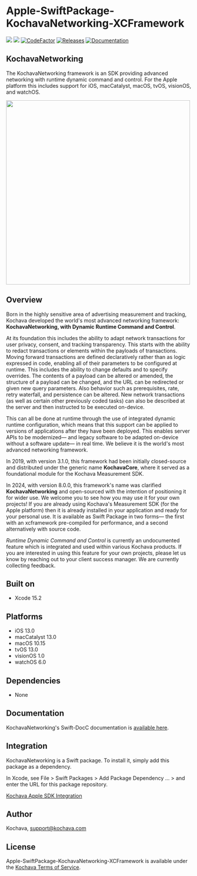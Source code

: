 # Apple-SwiftPackage-KochavaNetworking-XCFramework

[![](https://img.shields.io/endpoint?url=https%3A%2F%2Fswiftpackageindex.com%2Fapi%2Fpackages%2FKochava%2FApple-SwiftPackage-KochavaNetworking-XCFramework%2Fbadge%3Ftype%3Dplatforms)](https://swiftpackageindex.com/Kochava/Apple-SwiftPackage-KochavaNetworking-XCFramework)
[![](https://img.shields.io/endpoint?url=https%3A%2F%2Fswiftpackageindex.com%2Fapi%2Fpackages%2FKochava%2FApple-SwiftPackage-KochavaNetworking-XCFramework%2Fbadge%3Ftype%3Dswift-versions)](https://swiftpackageindex.com/Kochava/Apple-SwiftPackage-KochavaNetworking-XCFramework)
[![CodeFactor](https://www.codefactor.io/repository/github/Kochava/Apple-Swiftpackage-KochavaNetworking/badge)](https://www.codefactor.io/repository/github/Kochava/Apple-SwiftPackage-KochavaNetworking)
[![Releases](https://img.shields.io/github/v/release/kochava/Apple-SwiftPackage-KochavaNetworking-XCFramework?include_prereleases&sort=semver)](https://github.com/Kochava/Apple-SwiftPackage-KochavaNetworking-XCFramework/releases)
[![Documentation](https://img.shields.io/badge/Documentation-Visit-202020?style=flat)](https://kochava.github.io/Apple-SwiftPackage-KochavaNetworking/documentation/kochavanetworking)

## KochavaNetworking

The KochavaNetworking framework is an SDK providing advanced networking with runtime dynamic command and control.  For the Apple platform this includes support for iOS, macCatalyst, macOS, tvOS, visionOS, and watchOS.

<img src="https://storage.googleapis.com/kochava-web/2016/07/Kochava-horizontal-black-800x154.png" width="500" />

## Overview

Born in the highly sensitive area of advertising measurement and tracking, Kochava developed the world's most advanced networking framework:  **KochavaNetworking, with Dynamic Runtime Command and Control**.  

At its foundation this includes the ability to adapt network transactions for user privacy, consent, and tracking transparency.  This starts with the ability to redact transactions or elements within the payloads of transactions.  Moving forward transactions are defined declaratively rather than as logic expressed in code, enabling all of their parameters to be configured at runtime.  This includes the ability to change defaults and to specify overrides.  The contents of a payload can be altered or amended, the structure of a payload can be changed, and the URL can be redirected or given new query parameters.  Also behavior such as prerequisites, rate, retry waterfall, and persistence can be altered.  New network transactions (as well as certain other previously coded tasks) can also be described at the server and then instructed to be executed on-device.

This can all be done at runtime through the use of integrated dynamic runtime configuration, which means that this support can be applied to versions of applications after they have been deployed.  This enables server APIs to be modernized— and legacy software to be adapted on-device without a software update— in real time.  We believe it is the world's most advanced networking framework.

In 2019, with version 3.1.0, this framework had been initially closed-source and distributed under the generic name **KochavaCore**, where it served as a foundational module for the Kochava Measurement SDK.

In 2024, with version 8.0.0, this framework's name was clarified **KochavaNetworking** and open-sourced with the intention of positioning it for wider use.  We welcome you to see how you may use it for your own projects!  If you are already using Kochava's Measurement SDK (for the Apple platform) then it is already installed in your application and ready for your personal use.  It is available as Swift Package in two forms— the first with an xcframework pre-compiled for performance, and a second alternatively with source code.

*Runtime Dynamic Command and Control* is currently an undocumented feature which is integrated and used within various Kochava products.  If you are interested in using this feature for your own projects, please let us know by reaching out to your client success manager.  We are currently collecting feedback.

## Built on

* Xcode 15.2

## Platforms

* iOS 13.0
* macCatalyst 13.0
* macOS 10.15
* tvOS 13.0
* visionOS 1.0
* watchOS 6.0

## Dependencies

* None

## Documentation

KochavaNetworking's Swift-DocC documentation is [available here](https://kochava.github.io/Apple-SwiftPackage-KochavaNetworking/documentation/kochavanetworking).

## Integration

KochavaNetworking is a Swift package.  To install it, simply add this package as a dependency.

In Xcode, see File > Swift Packages > Add Package Dependency ... > and enter the URL for this package repository.

[Kochava Apple SDK Integration](https://support.kochava.com/sdk-integration/ios-sdk-integration/)

## Author

Kochava, support@kochava.com

## License

Apple-SwiftPackage-KochavaNetworking-XCFramework is available under the [Kochava Terms of Service](https://www.kochava.com/terms-of-service/).
